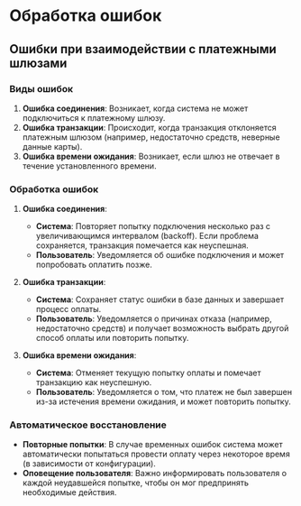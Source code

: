 # Обработка ошибок

## Ошибки при взаимодействии с платежными шлюзами

### Виды ошибок
1. **Ошибка соединения**: Возникает, когда система не может подключиться к платежному шлюзу.
2. **Ошибка транзакции**: Происходит, когда транзакция отклоняется платежным шлюзом (например, недостаточно средств, неверные данные карты).
3. **Ошибка времени ожидания**: Возникает, если шлюз не отвечает в течение установленного времени.

### Обработка ошибок

1. **Ошибка соединения**:
   - **Система**: Повторяет попытку подключения несколько раз с увеличивающимся интервалом (backoff). Если проблема сохраняется, транзакция помечается как неуспешная.
   - **Пользователь**: Уведомляется об ошибке подключения и может попробовать оплатить позже.

2. **Ошибка транзакции**:
   - **Система**: Сохраняет статус ошибки в базе данных и завершает процесс оплаты.
   - **Пользователь**: Уведомляется о причинах отказа (например, недостаточно средств) и получает возможность выбрать другой способ оплаты или повторить попытку.

3. **Ошибка времени ожидания**:
   - **Система**: Отменяет текущую попытку оплаты и помечает транзакцию как неуспешную.
   - **Пользователь**: Уведомляется о том, что платеж не был завершен из-за истечения времени ожидания, и может повторить попытку.

### Автоматическое восстановление
- **Повторные попытки**: В случае временных ошибок система может автоматически попытаться провести оплату через некоторое время (в зависимости от конфигурации).
- **Оповещение пользователя**: Важно информировать пользователя о каждой неудавшейся попытке, чтобы он мог предпринять необходимые действия.
